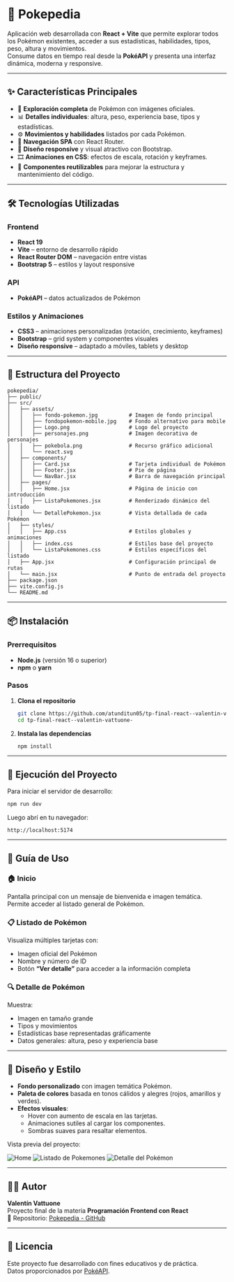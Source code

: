 # 🧭 Pokepedia

Aplicación web desarrollada con **React + Vite** que permite explorar todos los Pokémon existentes, acceder a sus estadísticas, habilidades, tipos, peso, altura y movimientos.  
Consume datos en tiempo real desde la **PokéAPI** y presenta una interfaz dinámica, moderna y responsive.

---

## ✨ Características Principales

- 🔎 **Exploración completa** de Pokémon con imágenes oficiales.
- 📊 **Detalles individuales**: altura, peso, experiencia base, tipos y estadísticas.
- ⚙️ **Movimientos y habilidades** listados por cada Pokémon.
- 🧭 **Navegación SPA** con React Router.
- 💅 **Diseño responsive** y visual atractivo con Bootstrap.
- 🎞️ **Animaciones en CSS**: efectos de escala, rotación y keyframes.
- 🧩 **Componentes reutilizables** para mejorar la estructura y mantenimiento del código.

---

## 🛠️ Tecnologías Utilizadas

### Frontend
- **React 19**
- **Vite** – entorno de desarrollo rápido
- **React Router DOM** – navegación entre vistas
- **Bootstrap 5** – estilos y layout responsive

### API
- **PokéAPI** – datos actualizados de Pokémon

### Estilos y Animaciones
- **CSS3** – animaciones personalizadas (rotación, crecimiento, keyframes)
- **Bootstrap** – grid system y componentes visuales
- **Diseño responsive** – adaptado a móviles, tablets y desktop

---

## 📂 Estructura del Proyecto

```
pokepedia/
├── public/
├── src/
│   ├── assets/
│   │   ├── fondo-pokemon.jpg          # Imagen de fondo principal
│   │   ├── fondopokemon-mobile.jpg    # Fondo alternativo para mobile
│   │   ├── Logo.png                   # Logo del proyecto
│   │   ├── personajes.png             # Imagen decorativa de personajes
│   │   ├── pokebola.png               # Recurso gráfico adicional
│   │   └── react.svg
│   ├── components/
│   │   ├── Card.jsx                   # Tarjeta individual de Pokémon
│   │   ├── Footer.jsx                 # Pie de página
│   │   └── NavBar.jsx                 # Barra de navegación principal
│   ├── pages/
│   │   ├── Home.jsx                   # Página de inicio con introducción
│   │   ├── ListaPokemones.jsx         # Renderizado dinámico del listado
│   │   └── DetallePokemon.jsx         # Vista detallada de cada Pokémon
│   ├── styles/
│   │   ├── App.css                    # Estilos globales y animaciones
│   │   ├── index.css                  # Estilos base del proyecto
│   │   └── ListaPokemones.css         # Estilos específicos del listado
│   ├── App.jsx                        # Configuración principal de rutas
│   └── main.jsx                       # Punto de entrada del proyecto
├── package.json
├── vite.config.js
└── README.md
```

---

## 📦 Instalación

### Prerrequisitos
- **Node.js** (versión 16 o superior)
- **npm** o **yarn**

### Pasos

1. **Clona el repositorio**
   ```bash
   git clone https://github.com/atunditun05/tp-final-react--valentin-vattuone-.git
   cd tp-final-react--valentin-vattuone-
   ```

2. **Instala las dependencias**
   ```bash
   npm install
   ```

---

## 🚀 Ejecución del Proyecto

Para iniciar el servidor de desarrollo:
```bash
npm run dev
```

Luego abrí en tu navegador:
```
http://localhost:5174
```

---

## 🧭 Guía de Uso

### 🏠 **Inicio**
Pantalla principal con un mensaje de bienvenida e imagen temática.  
Permite acceder al listado general de Pokémon.

### 📋 **Listado de Pokémon**
Visualiza múltiples tarjetas con:
- Imagen oficial del Pokémon  
- Nombre y número de ID  
- Botón **“Ver detalle”** para acceder a la información completa  

### 🔍 **Detalle de Pokémon**
Muestra:
- Imagen en tamaño grande  
- Tipos y movimientos  
- Estadísticas base representadas gráficamente  
- Datos generales: altura, peso y experiencia base  

---

## 🎨 Diseño y Estilo

- **Fondo personalizado** con imagen temática Pokémon.  
- **Paleta de colores** basada en tonos cálidos y alegres (rojos, amarillos y verdes).  
- **Efectos visuales**:  
  - Hover con aumento de escala en las tarjetas.  
  - Animaciones sutiles al cargar los componentes.  
  - Sombras suaves para resaltar elementos.  

Vista previa del proyecto:

![Home](./src/assets/proyecto-preview.jpg)
![Listado de Pokemones](./src/assets/proyecto-preview-01.jpg)
![Detalle del Pokémon](./src/assets/proyecto-preview-02.jpg)

---

## 👨‍💻 Autor

**Valentín Vattuone**  
Proyecto final de la materia **Programación Frontend con React**  
📍 Repositorio: [Pokepedia - GitHub](https://github.com/atunditun05/tp-final-react--valentin-vattuone-.git)

---

## 📜 Licencia
Este proyecto fue desarrollado con fines educativos y de práctica.  
Datos proporcionados por [PokéAPI](https://pokeapi.co/).
